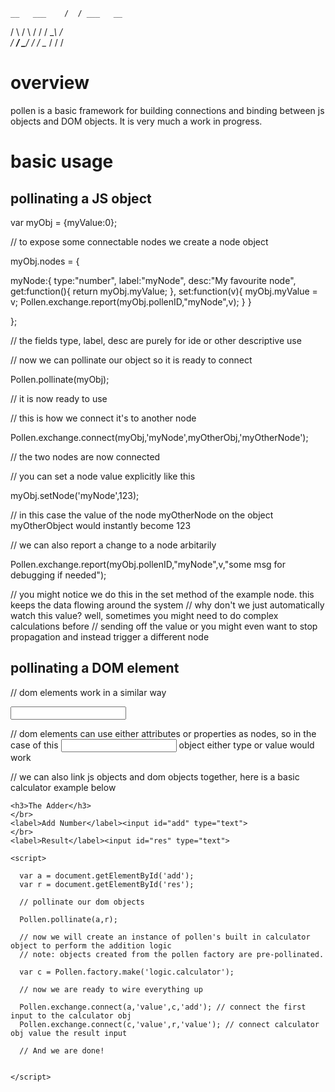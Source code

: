    __   ___    /  / ___   __
  /   \ /   \  /  / / __\ /  \
 /  __/ \___/ /  /  \__  /   / 
/


overview
========

pollen is a basic framework for building connections and binding between js objects and DOM objects.
It is very much a work in progress.


basic usage
===========

pollinating a JS object
-----------------------

var myObj = {myValue:0};

// to expose some connectable nodes we create a node object

myObj.nodes = {

  myNode:{
	  type:"number",
		label:"myNode",
		desc:"My favourite node",
		get:function(){ return myObj.myValue; },
		set:function(v){
			myObj.myValue = v;
			Pollen.exchange.report(myObj.pollenID,"myNode",v);
		}
	}

};

// the fields type, label, desc are purely for ide or other descriptive use

// now we can pollinate our object so it is ready to connect

Pollen.pollinate(myObj);

// it is now ready to use

// this is how we connect it's to another node

Pollen.exchange.connect(myObj,'myNode',myOtherObj,'myOtherNode');

// the two nodes are now connected

// you can set a node value explicitly like this

myObj.setNode('myNode',123);

// in this case the value of the node myOtherNode on the object myOtherObject would instantly become 123

// we can also report a change to a node arbitarily

Pollen.exchange.report(myObj.pollenID,"myNode",v,"some msg for debugging if needed");

// you might notice we do this in the set method of the example node. this keeps the data flowing around the system
// why don't we just automatically watch this value? well, sometimes you might need to do complex calculations before 
// sending off the value or you might even want to stop propagation and instead trigger a different node


pollinating a DOM element
-------------------------

// dom elements work in a similar way

<input id="myInput" type="text">

<script>

  Pollen.pollinate(document.getElementById('myInput'));

</script>

// dom elements can use either attributes or properties as nodes, so in the case of this <input> object either type or value would work

// we can also link js objects and dom objects together, here is a basic calculator example below 

<html>
  
  <head>
    <script src="pollen.js"></script>
  </head>
  
  <body>
  
    <h3>The Adder</h3>
    </br>
    <label>Add Number</label><input id="add" type="text">
    </br>
    <label>Result</label><input id="res" type="text">
  
    <script>
      
      var a = document.getElementById('add');
      var r = document.getElementById('res');
      
      // pollinate our dom objects
      
      Pollen.pollinate(a,r);
      
      // now we will create an instance of pollen's built in calculator object to perform the addition logic
      // note: objects created from the pollen factory are pre-pollinated.
    
      var c = Pollen.factory.make('logic.calculator');
      
      // now we are ready to wire everything up
      
      Pollen.exchange.connect(a,'value',c,'add'); // connect the first input to the calculator obj
      Pollen.exchange.connect(c,'value',r,'value'); // connect calculator obj value the result input
      
      // And we are done!
      
    
    </script>
  
  </body>

</html>





















